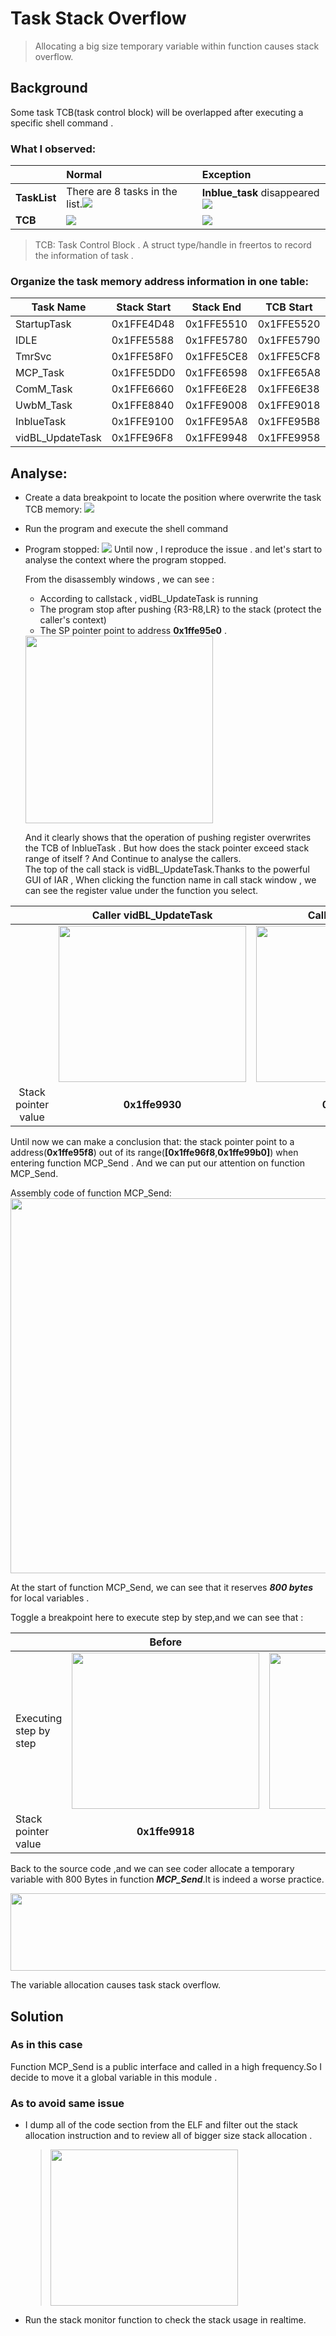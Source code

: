 # Task Stack Overflow 
> Allocating a big size temporary variable within function causes stack overflow.

## Background
  Some task TCB(task control block) will be overlapped after executing a specific shell command . 

### What I observed:   
  
|               |Normal|Exception|
|             :-|:-|:-|
|**TaskList**   |There are 8 tasks in the list.![](TasksListBeforeOverlapped.PNG)|**Inblue_task** disappeared![](TaskListOverlapped.PNG)
|**TCB**        |![](TCB_Before_Overlapped.PNG)|![](TCB_After_Overlapped.PNG)

> TCB: Task Control Block . A struct type/handle in freertos to record the information of task .       


### Organize the task memory address information in one table:
  
|Task Name|Stack Start|Stack End|TCB Start|TCB End|
|-|-|-|-|-|
StartupTask|0x1FFE4D48|0x1FFE5510|0x1FFE5520|0x1FFE5578
IDLE|0x1FFE5588|0x1FFE5780|0x1FFE5790|0x1FFE57E8
TmrSvc|0x1FFE58F0|0x1FFE5CE8|0x1FFE5CF8|0x1FFE5D50
MCP_Task|0x1FFE5DD0|0x1FFE6598|0x1FFE65A8|0x1FFE6600
ComM_Task|0x1FFE6660|0x1FFE6E28|0x1FFE6E38|0x1FFE6E90
UwbM_Task|0x1FFE8840|0x1FFE9008|0x1FFE9018|0x1FFE9070
InblueTask|0x1FFE9100|0x1FFE95A8|0x1FFE95B8|0x1FFE9610
vidBL_UpdateTask|0x1FFE96F8|0x1FFE9948|0x1FFE9958|0x1FFE99B0



## Analyse:

- Create a data breakpoint to locate the position where overwrite the task TCB memory:
![](EditDataBreakPoint.png)
- Run the program and execute the shell command
- Program stopped:
  <img src=ProgramHalt.PNG>
 Until now , I reproduce the issue . and let's start to analyse the context where the program stopped.

   From the disassembly windows , we can see :
   - According to callstack , vidBL_UpdateTask is running
   - The program stop after pushing {R3-R8,LR} to the stack (protect the caller's context)
   - The SP pointer point to address **0x1ffe95e0** .   
   <img src="Register.png" width=300 height=300>
 
  And it clearly shows that the operation of pushing register overwrites the TCB of InblueTask . But how does the stack pointer exceed stack range of itself ? And Continue to analyse the callers.   
  The top of the call stack is vidBL_UpdateTask.Thanks to the powerful GUI of IAR , When  clicking the function name in call stack window , we can see the register value under the function you select.    

 ||Caller vidBL_UpdateTask| Caller MCP_Send|
 |:-:|:-:|:-:|
 ||<img src="Caller_vidBL_UpdateTask.PNG" width=300 height=250>|<img src="Caller_MCP_Send.PNG" width=300 height=250>|
 | Stack pointer value | **0x1ffe9930** | **0x1ffe95f8** |

  Until now we can make a conclusion that: the stack pointer point to a address(**0x1ffe95f8**) out of its range(**[0x1ffe96f8**,**0x1ffe99b0]**) when entering function MCP_Send . And we can put our attention on function MCP_Send.   
  
  Assembly code of function MCP_Send:    
<img src=FunctionMCP_Send.png height=600 width=600>

  At the start of function MCP_Send, we can see that it reserves ***800 bytes*** for local variables .

  Toggle a breakpoint here to execute step by step,and we can see that :

||Before|After|
|-|:-:|:-:|
|Executing step by step|<img src="FunctionWithinMCP_Send.PNG" height=250 width=300>|<img src="FunctionWithinMCP_Send2.PNG" height=250 width=300>|
|Stack pointer value|**0x1ffe9918**|**0x1ffe95f8**|


Back to the source code ,and we can see coder allocate a temporary variable with 800 Bytes in function ***MCP_Send***.It is indeed a worse practice.

<img src="AllocateALocalVariableWith800Bytes.PNG" height=124 width=600>


The variable allocation causes task stack overflow.

## Solution
### As in this case
 Function MCP_Send is a public interface and called in a high frequency.So I decide to move it a global variable in this module .

### As to avoid same issue 
- I dump all of the code section from the ELF and filter out the stack allocation instruction and to review all of bigger size stack allocation .
   > <img src="StackAllocation.PNG" width=300 height=250>
   
- Run the stack monitor function to check the stack usage in realtime.


